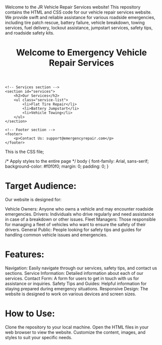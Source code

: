 Welcome to the JR Vehicle Repair Services website! This repository contains the HTML and CSS code for our vehicle repair services website. We provide swift and reliable assistance for various roadside emergencies, including tire patch rescue, battery failure, vehicle breakdown, towing services, fuel delivery, lockout assistance, jumpstart services, safety tips, and roadside safety kits.

<!DOCTYPE html>
<html lang="en">
<head>
    <meta charset="UTF-8">
    <meta name="viewport" content="width=device-width, initial-scale=1.0">
    <link rel="stylesheet" href="styles.css">
    <title>Emergency Repair Services</title>
</head>
<body>
    <!-- Header section -->
    <header>
        <h1>Welcome to Emergency Vehicle Repair Services</h1>
    </header>
    
    <!-- Services section -->
    <section id="services">
        <h2>Our Services</h2>
        <ul class="service-list">
            <li>Flat Tire Repair</li>
            <li>Battery Jumpstart</li>
            <li>Vehicle Towing</li>
        </ul>
    </section>
    
    <!-- Footer section -->
    <footer>
        <p>Contact Us: support@emergencyrepair.com</p>
    </footer>
</body>
</html>

This is the CSS file;

/* Apply styles to the entire page */
body {
    font-family: Arial, sans-serif;
    background-color: #f0f0f0;
    margin: 0;
    padding: 0;
}

# Target Audience:

Our website is designed for:

Vehicle Owners: Anyone who owns a vehicle and may encounter roadside emergencies.
Drivers: Individuals who drive regularly and need assistance in case of a breakdown or other issues.
Fleet Managers: Those responsible for managing a fleet of vehicles who want to ensure the safety of their drivers.
General Public: People looking for safety tips and guides for handling common vehicle issues and emergencies.

# Features:

Navigation: Easily navigate through our services, safety tips, and contact us sections.
Service Information: Detailed information about each of our services.
Contact Form: A form for users to get in touch with us for assistance or inquiries.
Safety Tips and Guides: Helpful information for staying prepared during emergency situations.
Responsive Design: The website is designed to work on various devices and screen sizes.

# How to Use:

Clone the repository to your local machine.
Open the HTML files in your web browser to view the website.
Customize the content, images, and styles to suit your specific needs.
